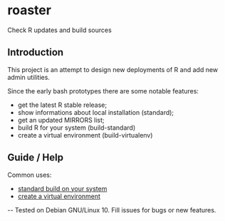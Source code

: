 # roaster

Check R updates and build sources

## Introduction

This project is an attempt to design new deployments of R and
add new admin utilities.

Since the early bash prototypes there are some notable features:

* get the latest R stable release;
* show informations about local installation (standard);
* get an updated MIRRORS list;
* build R for your system (build-standard)
* create a virtual environment (build-virtualenv)

## Guide / Help

Common uses:

* [standard build on your system](docs/build-standard.md)
* [create a virtual environment](docs/build-virtualenv.md)

--
Tested on Debian GNU/Linux 10. Fill issues for bugs or new features.
